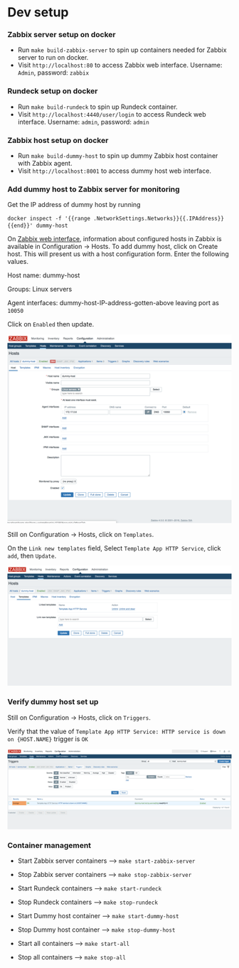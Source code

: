 # Dev setup

### Zabbix server setup on docker
* Run `make build-zabbix-server` to spin up containers needed for Zabbix server to run on docker.
* Visit `http://localhost:80` to access Zabbix web interface. Username: `Admin`, password: `zabbix`

### Rundeck setup on docker
* Run `make build-rundeck` to spin up Rundeck container.
* Visit `http://localhost:4440/user/login` to access Rundeck web interface. Username: `admin`, password: `admin`

### Zabbix host setup on docker
* Run `make build-dummy-host` to spin up dummy Zabbix host container with Zabbix agent.
* Visit `http://localhost:8001` to access dummy host web interface.

### Add dummy host to Zabbix server for monitoring
Get the IP address of dummy host by running
```
docker inspect -f '{{range .NetworkSettings.Networks}}{{.IPAddress}}{{end}}' dummy-host
```

On [Zabbix web interface](http://localhost:80), information about configured hosts in Zabbix is available in Configuration → Hosts.
To add dummy host, click on Create host. This will present us with a host configuration form. Enter the following values.

Host name: dummy-host

Groups: Linux servers

Agent interfaces: dummy-host-IP-address-gotten-above leaving port as `10050`

Click on `Enabled` then update.

![Photo of Zabbix Host Page](assets/zabbix-host-page.png)

Still on Configuration → Hosts, click on `Templates`.

On the `Link new templates` field, Select `Template App HTTP Service`, click `add`, then `Update`.

![Photo of Zabbix Host Template Page](assets/zabbix-host-template.png)

### Verify dummy host set up
Still on Configuration → Hosts, click on `Triggers`.

Verify that the value of `Template App HTTP Service: HTTP service is down on {HOST.NAME}` trigger is `OK`

![Photo of Zabbix Host Trigger Page](assets/zabbix-trigger-page.png)

### Container management
* Start Zabbix server containers -->  `make start-zabbix-server`
* Stop Zabbix server containers --> `make stop-zabbix-server`

* Start Rundeck containers --> `make start-rundeck`
* Stop Rundeck containers --> `make stop-rundeck`

* Start Dummy host container --> `make start-dummy-host`
* Stop Dummy host container --> `make stop-dummy-host`

* Start all containers --> `make start-all`
* Stop all containers --> `make stop-all`
